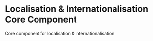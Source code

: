 # Localisation & Internationalisation Core Component

Core component for localisation & internationalisation.
